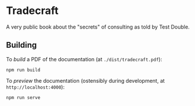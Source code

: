# Tradecraft

A very public book about the "secrets" of consulting as told by Test Double.

## Building

To _build_ a PDF of the documentation (at `./dist/tradecraft.pdf`):

```
npm run build
```

To _preview_ the documentation (ostensibly during development, at `http://localhost:4000`):

```
npm run serve
```
